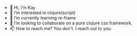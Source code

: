 - 👋 Hi, I’m Kay
- 👀 I’m interested in clojure(script)
- 🌱 I’m currently learning re-frame
- 💞️ I’m looking to collaborate on a pure clojure css framework. 
- 📫 How to reach me? You don't. I reach out to you.

<!---
kbosompem/kbosompem is a ✨ special ✨ repository because its `README.md` (this file) appears on your GitHub profile.
You can click the Preview link to take a look at your changes.
--->
